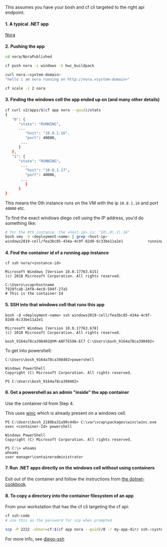 This assumes you have your bosh and cf cli targeted to the right api endpoint.

#### 1. A typical .NET app
[Nora](https://github.com/cloudfoundry/cf-acceptance-tests/tree/master/assets/nora)

#### 2. Pushing the app
```sh
cd nora/NoraPublished

cf push nora -s windows -b hwc_buildpack

curl nora.<system-domain>
"hello i am nora running on http://nora.<system-domain>"

cf scale -i 2 nora
```

#### 3. Finding the windows cell the app ended up on (and many other details)
```sh
cf curl v2/apps/$(cf app nora --guid)/stats
{
   "0": {
      "state": "RUNNING",
      ...
         "host": "10.0.1.16".
         "port": 40000,
       ...
      }
   },
   "1": {
      "state": "RUNNING",
       ...
         "host": "10.0.1.17",
         "port": 40006,
       ...
         }
      }
}
```
This means the 0th instance runs on the VM with the ip `10.0.1.16` and port `40000` etc.

To find the exact windows diego cell using the IP address, you'd do something like:
```sh
# for the 0th instance, the <host-ip> is: "10\.0\.1\.16"
bosh vms -d <deployment-name> | grep <host-ip>
windows2019-cell/fea3bc85-434a-4c9f-82d8-6c33be11a2e1           running z1      10.0.1.16       vm-a8f7e59a-ec7c-4789-4a51-5dd69e1b5a12      small-highmem   true
```

#### 4. Find the container id of a running app instance
```
cf ssh nora/<instance-id>

Microsoft Windows [Version 10.0.17763.615]
(c) 2018 Microsoft Corporation. All rights reserved.
```

```
C:\Users\vcap>hostname
7928fcab-24f0-4ec0-504f-27a5
# This is the container-Id
```

#### 5. SSH into that windows cell that runs this app
```
bosh -d <deployment-name> ssh windows2019-cell/fea3bc85-434a-4c9f-82d8-6c33be11a2e1

Microsoft Windows [Version 10.0.17763.678]
(c) 2018 Microsoft Corporation. All rights reserved.

bosh_9164a78ca398402@VM-A8F7E59A-EC7 C:\Users\bosh_9164a78ca398402>
```

To get into powershell:
```
C:\Users\bosh_9164a78ca398402>powershell

Windows PowerShell
Copyright (C) Microsoft Corporation. All rights reserved.

PS C:\Users\bosh_9164a78ca398402>
```

#### 6. Get a powershell as an admin "inside" the app container
Use the container-Id from Step 4.

This uses [winc](https://github.com/cloudfoundry/winc) which is already present on a windows cell.

```
PS C:\Users\bosh_2188ba31a99c44b> C:\var\vcap\packages\winc\winc.exe exec <container-Id> powershell

Windows PowerShell
Copyright (C) Microsoft Corporation. All rights reserved.

PS C:\> whoami
whoami
user manager\containeradministrator
```

#### 7. Run .NET apps directly on the windows cell without using containers
Exit out of the container and follow the instructions from [the dotnet-cookbook](https://dotnet-cookbook.cfapps.io/aspnet/local-debug-using-hwc-exe/).

#### 8. To copy a directory into the container filesystem of an app
From your workstation that has the cf cli targeting the cf api:

```sh
cf ssh-code
# use this as the password for scp when prompted

scp -P 2222 -oUser=cf:$(cf app nora --guid)/0 -r my-app-dir/ ssh.<system-domain>:C:/
```
For more info, see [diego-ssh](https://github.com/cloudfoundry/diego-ssh)
